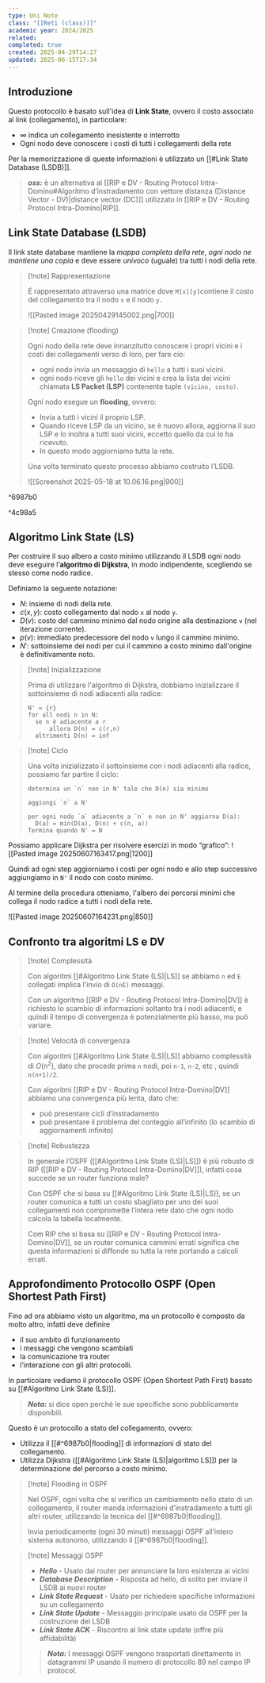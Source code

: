 ```yaml
---
type: Uni Note
class: "[[Reti (class)]]"
academic year: 2024/2025
related: 
completed: true
created: 2025-04-29T14:27
updated: 2025-06-15T17:34
---
```

## Introduzione

Questo protocollo è basato sull'idea di **Link State**, ovvero il costo associato al link (collegamento), in particolare:
- $\infty$ indica un collegamento inesistente o interrotto
- Ogni nodo deve conoscere i costi di tutti i collegamenti della rete
 
Per la memorizzazione di queste informazioni è utilizzato un [[#Link State Database (LSDB)]].

>***oss:*** è un alternativa al [[RIP e DV - Routing Protocol Intra-Domino#Algoritmo d’instradamento con vettore distanza (Distance Vector - DV)|distance vector (DC)]] utilizzato in [[RIP e DV - Routing Protocol Intra-Domino|RIP]].

## Link State Database (LSDB)

Il link state database mantiene la *mappa completa della rete*, *ogni nodo ne mantiene una copia* e deve essere *univoco* (uguale) tra tutti i nodi della rete.

>[!note] Rappresentazione
>
>É rappresentato attraverso una matrice dove `M[x][y]`contiene il costo del collegamento tra il nodo `x` e il nodo `y`.
>
>![[Pasted image 20250429145002.png|700]]

>[!note] Creazione (flooding)
>
>Ogni nodo della rete deve innanzitutto conoscere i propri vicini e i costi dei collegamenti verso di loro, per fare ciò:
>- ogni nodo invia un messaggio di `hello` a tutti i suoi vicini.
>- ogni nodo riceve gli `hello` dei vicini e crea la lista dei vicini chiamata **LS Packet (LSP)** contenente tuple `(vicino, costo)`.
>
>Ogni nodo esegue un **flooding**, ovvero:
>- Invia a tutti i vicini il proprio LSP.
>- Quando riceve LSP da un vicino, se è nuovo allora, aggiorna il suo LSP e lo inoltra a tutti suoi vicini, eccetto quello da cui lo ha ricevuto.
>- In questo modo aggiorniamo tutta la rete.
>
>Una volta terminato questo processo abbiamo costruito l’LSDB.
>
>![[Screenshot 2025-05-18 at 10.06.16.png|900]]

^6987b0

^4c98a5
## Algoritmo Link State (LS)

Per costruire il suo albero a costo minimo utilizzando il LSDB ogni nodo deve eseguire l’**algoritmo di Dijkstra**, in modo indipendente, scegliendo se stesso come nodo radice.

Definiamo la seguente notazione:
- $N$: insieme di nodi della rete.
- $c(x,y)$: costo collegamento dal nodo `x` al nodo `y`.
- $D(v)$: costo del cammino minimo dal nodo origine alla destinazione `v` (nel iterazione corrente).
- $p(v)$: immediato predecessore del nodo `v` lungo il cammino minimo.
- $N'$: sottoinsieme dei nodi per cui il cammino a costo minimo dall'origine è definitivamente noto.

>[!note] Inizializzazione
>
>Prima di utilizzare l'algoritmo di Dijkstra, dobbiamo inizializzare il sottoinsieme di nodi adiacenti alla radice:
>
>```
>N' = {r}
>for all nodi n in N:
>	se n è adiacente a r
>		allora D(n) = c(r,n)
>	altrimenti D(n) = inf
>```

>[!note] Ciclo
>
>Una volta inizializzato il sottoinsieme con i nodi adiacenti alla radice, possiamo far partire il ciclo:
>
>```
>determina un `n` non in N' tale che D(n) sia minimo
>
>aggiungi `n` a N'
>
>per ogni nodo `a` adiacente a `n` e non in N' aggiorna D(a):
>	D(a) = min(D(a), D(n) + c(n, a))
>Termina quando N' = N
>```

Possiamo applicare Dijkstra per risolvere esercizi in modo “grafico”:
![[Pasted image 20250607163417.png|1200]]

Quindi ad ogni step aggiorniamo i costi per ogni nodo e allo step successivo aggiungiamo in `N'` il nodo con costo minimo.

Al termine della procedura otteniamo, l'albero dei percorsi minimi che collega il nodo radice a tutti i nodi della rete.

![[Pasted image 20250607164231.png|850]]
## Confronto tra algoritmi LS e DV

>[!note] Complessità
>
>Con algoritmi [[#Algoritmo Link State (LS)|LS]] se abbiamo `n` ed `E` collegati implica l'invio di `O(nE)` messaggi.
>
>Con un algoritmo [[RIP e DV - Routing Protocol Intra-Domino|DV]] è richiesto lo scambio di informazioni soltanto tra i nodi adiacenti, e quindi il tempo di convergenza è potenzialmente più basso, ma può variare.

>[!note] Velocità di convergenza
>
>Con algoritmi [[#Algoritmo Link State (LS)|LS]] abbiamo complessità di $O(n^{2})$, dato che procede prima `n` nodi, poi `n-1`, `n-2`, etc , quindi `n(n+1)/2`.
>
>Con algoritmi [[RIP e DV - Routing Protocol Intra-Domino|DV]] abbiamo una convergenza più lenta, dato che:
>- può presentare cicli d’instradamento
>- può presentare il problema del conteggio all’infinito (lo scambio di aggiornamenti infinito)

>[!note] Robustezza
>
>In generale l’OSPF ([[#Algoritmo Link State (LS)|LS]]) è più robusto di RIP ([[RIP e DV - Routing Protocol Intra-Domino|DV]]), infatti cosa succede se un router funziona male?
>
>
>Con OSPF che si basa su [[#Algoritmo Link State (LS)|LS]], se un router comunica a tutti un costo sbagliato per uno dei suoi collegamenti non compromette l’intera rete dato che ogni nodo calcola la tabella localmente.
>
>Com RIP che si basa su [[RIP e DV - Routing Protocol Intra-Domino|DV]], se un router comunica cammini errati significa che questa informazioni si diffonde su tutta la rete portando a calcoli errati.

## Approfondimento Protocollo OSPF (Open Shortest Path First)

Fino ad ora abbiamo visto un algoritmo, ma un protocollo è composto da molto altro, infatti deve definire 
- il suo ambito di funzionamento
- i messaggi che vengono scambiati
- la comunicazione tra router
- l’interazione con gli altri protocolli.

In particolare vediamo il protocollo OSPF (Open Shortest Path First) basato su [[#Algoritmo Link State (LS)]].

>***Nota:*** si dice open perché le sue specifiche sono pubblicamente disponibili.

Questo è un protocollo a stato del collegamento, ovvero:
- Utilizza il [[#^6987b0|flooding]] di informazioni di stato del collegamento.
- Utilizza Dijkstra ([[#Algoritmo Link State (LS)|algoritmo LS]]) per la determinazione del percorso a costo minimo.

>[!note] Flooding in OSPF
>
>Nel OSPF, ogni volta che si verifica un cambiamento nello stato di un collegamento, il router manda informazioni d’instradamento a tutti gli altri router, utilizzando la tecnica del [[#^6987b0|flooding]].
>
>Invia periodicamente (ogni 30 minuti) messaggi OSPF all’intero sistema autonomo, utilizzando il [[#^6987b0|flooding]].

>[!note] Messaggi OSPF
>
>- ***Hello*** - Usato dai router per annunciare la loro esistenza ai vicini
>- ***Database Description*** - Risposta ad hello, di solito per inviare il LSDB ai nuovi router
>- ***Link State Request*** - Usato per richiedere specifiche informazioni su un collegamento
>- ***Link State Update*** - Messaggio principale usato da OSPF per la costruzione del LSDB
>- ***Link State ACK*** - Riscontro al link state update (offre più affidabilità)
>
>>***Nota:*** I messaggi OSPF vengono trasportati direttamente in datagrammi IP usando il numero di protocollo 89 nel campo IP protocol.
